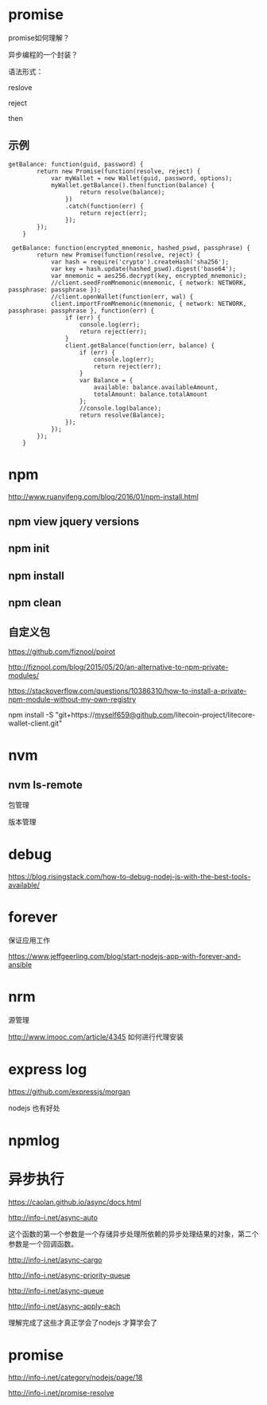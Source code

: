 
# promise 

promise如何理解？

异步编程的一个封装？

语法形式：

reslove 

reject 

then 

## 示例 

```
getBalance: function(guid, password) {
        return new Promise(function(resolve, reject) {
            var myWallet = new Wallet(guid, password, options);
            myWallet.getBalance().then(function(balance) {
                    return resolve(balance);
                })
                .catch(function(err) {
                    return reject(err);
                });
        });
    }
```

```
 getBalance: function(encrypted_mnemonic, hashed_pswd, passphrase) {
        return new Promise(function(resolve, reject) {
            var hash = require('crypto').createHash('sha256');
            var key = hash.update(hashed_pswd).digest('base64');
            var mnemonic = aes256.decrypt(key, encrypted_mnemonic);
            //client.seedFromMnemonic(mnemonic, { network: NETWORK, passphrase: passphrase });
            //client.openWallet(function(err, wal) {
            client.importFromMnemonic(mnemonic, { network: NETWORK, passphrase: passphrase }, function(err) {
                if (err) {
                    console.log(err);
                    return reject(err);
                }
                client.getBalance(function(err, balance) {
                    if (err) {
                        console.log(err);
                        return reject(err);
                    }
                    var Balance = {
                        available: balance.availableAmount,
                        totalAmount: balance.totalAmount
                    };
                    //console.log(balance);
                    return resolve(Balance);
                });
            });
        });
    }
```
# npm 

http://www.ruanyifeng.com/blog/2016/01/npm-install.html

## npm view jquery versions 

## npm init  

## npm  install  

## npm clean  

## 自定义包

https://github.com/fiznool/poirot

http://fiznool.com/blog/2015/05/20/an-alternative-to-npm-private-modules/

https://stackoverflow.com/questions/10386310/how-to-install-a-private-npm-module-without-my-own-registry


	


npm install -S "git+https://myself659@github.com/litecoin-project/litecore-wallet-client.git" 

# nvm  

## nvm ls-remote 

包管理  

版本管理  


# debug


https://blog.risingstack.com/how-to-debug-nodej-js-with-the-best-tools-available/ 


# forever 

保证应用工作 


https://www.jeffgeerling.com/blog/start-nodejs-app-with-forever-and-ansible 


# nrm 

源管理 

http://www.imooc.com/article/4345  如何进行代理安装 

# express log 

https://github.com/expressjs/morgan 

nodejs 也有好处 

# npmlog  

# 异步执行 

https://caolan.github.io/async/docs.html 

http://info-i.net/async-auto

这个函数的第一个参数是一个存储异步处理所依赖的异步处理结果的对象，第二个参数是一个回调函数。 

http://info-i.net/async-cargo 


http://info-i.net/async-priority-queue 

http://info-i.net/async-queue 


http://info-i.net/async-apply-each 

理解完成了这些才真正学会了nodejs 
才算学会了 


# promise 

http://info-i.net/category/nodejs/page/18 

http://info-i.net/promise-resolve 
